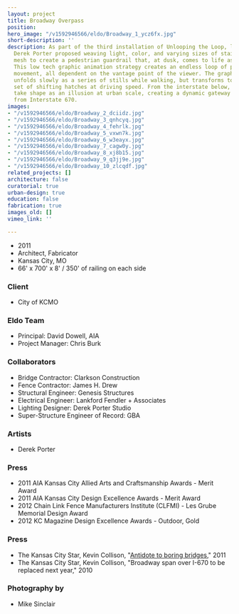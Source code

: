 ```yaml
---
layout: project
title: Broadway Overpass
position: 
hero_image: "/v1592946566/eldo/Broadway_1_ycz6fx.jpg"
short-description: ''
description: As part of the third installation of Unlooping the Loop, lighting artist
  Derek Porter proposed weaving light, color, and varying sizes of stainless steel
  mesh to create a pedestrian guardrail that, at dusk, comes to life as a lively moiré!
  This low tech graphic animation strategy creates an endless loop of patterns and
  movement, all dependent on the vantage point of the viewer. The graphic display
  unfolds slowly as a series of stills while walking, but transforms to an active
  set of shifting hatches at driving speed. From the interstate below, the moiré patterns
  take shape as an illusion at urban scale, creating a dynamic gateway to the city
  from Interstate 670.
images:
- "/v1592946566/eldo/Broadway_2_dciidz.jpg"
- "/v1592946566/eldo/Broadway_3_qnhcyq.jpg"
- "/v1592946566/eldo/Broadway_4_fehrlk.jpg"
- "/v1592946566/eldo/Broadway_5_vxwn7k.jpg"
- "/v1592946566/eldo/Broadway_6_w3eayx.jpg"
- "/v1592946566/eldo/Broadway_7_cagw0y.jpg"
- "/v1592946566/eldo/Broadway_8_xj8b15.jpg"
- "/v1592946566/eldo/Broadway_9_q3jj9e.jpg"
- "/v1592946566/eldo/Broadway_10_zlcqdf.jpg"
related_projects: []
architecture: false
curatorial: true
urban-design: true
education: false
fabrication: true
images_old: []
vimeo_link: ''

---
```

* 2011
* Architect, Fabricator
* Kansas City, MO
* 66' x 700' x 8' / 350' of railing on each side

### Client

* City of KCMO

### Eldo Team

* Principal: David Dowell, AIA
* Project Manager: Chris Burk

### Collaborators

* Bridge Contractor: Clarkson Construction
* Fence Contractor: James H. Drew
* Structural Engineer: Genesis Structures
* Electrical Engineer: Lankford Fendler + Associates
* Lighting Designer: Derek Porter Studio
* Super-Structure Engineer of Record: GBA

### Artists

* Derek Porter

### Press

* 2011 AIA Kansas City Allied Arts and Craftsmanship Awards - Merit Award
* 2011 AIA Kansas City Design Excellence Awards - Merit Award
* 2012 Chain Link Fence Manufacturers Institute (CLFMI)  - Les Grube Memorial Design Award
* 2012 KC Magazine Design Excellence Awards - Outdoor, Gold

### Press

* The Kansas City Star, Kevin Collison, "[Antidote to boring bridges](https://www.kansascity.com/entertainment/arts-culture/article298688/Antidote-to-boring-bridges.html )," 2011
* The Kansas City Star, Kevin Collison, "Broadway span over I-670 to be replaced next year," 2010

### Photography by

* Mike Sinclair